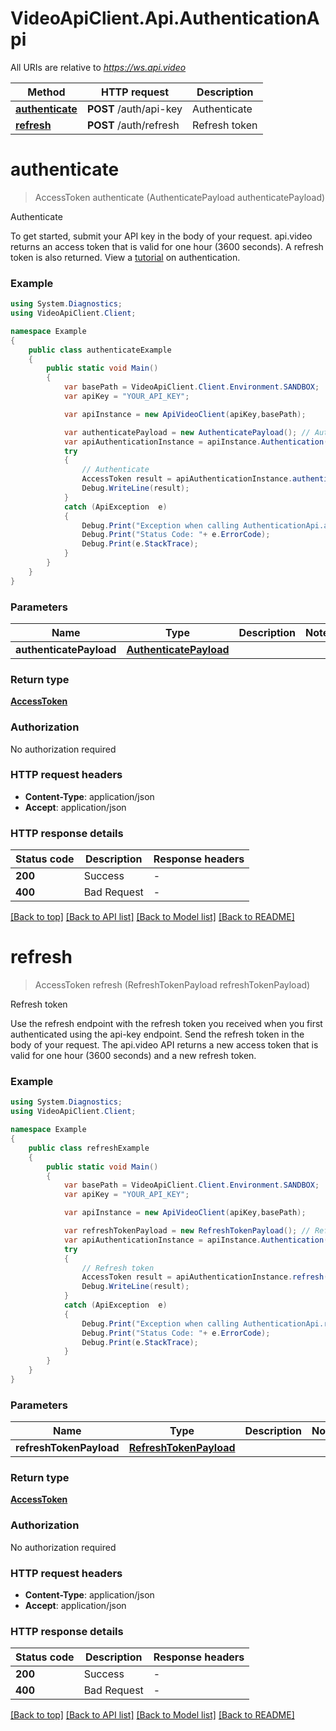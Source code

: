 # VideoApiClient.Api.AuthenticationApi

All URIs are relative to *https://ws.api.video*

Method | HTTP request | Description
------------- | ------------- | -------------
[**authenticate**](AuthenticationApi.md#postauthapikey) | **POST** /auth/api-key | Authenticate
[**refresh**](AuthenticationApi.md#postauthrefresh) | **POST** /auth/refresh | Refresh token


<a name="postauthapikey"></a>
# **authenticate**
> AccessToken authenticate (AuthenticatePayload authenticatePayload)

Authenticate

To get started, submit your API key in the body of your request. api.video returns an access token that is valid for one hour (3600 seconds). A refresh token is also returned. View a [tutorial](https://api.video/blog/tutorials/authentication-tutorial) on authentication.

### Example
```csharp
using System.Diagnostics;
using VideoApiClient.Client;

namespace Example
{
    public class authenticateExample
    {
        public static void Main()
        {
            var basePath = VideoApiClient.Client.Environment.SANDBOX;
            var apiKey = "YOUR_API_KEY";

            var apiInstance = new ApiVideoClient(apiKey,basePath);

            var authenticatePayload = new AuthenticatePayload(); // AuthenticatePayload | 
            var apiAuthenticationInstance = apiInstance.Authentication();
            try
            {
                // Authenticate
                AccessToken result = apiAuthenticationInstance.authenticate(authenticatePayload);
                Debug.WriteLine(result);
            }
            catch (ApiException  e)
            {
                Debug.Print("Exception when calling AuthenticationApi.authenticate: " + e.Message );
                Debug.Print("Status Code: "+ e.ErrorCode);
                Debug.Print(e.StackTrace);
            }
        }
    }
}
```

### Parameters

Name | Type | Description  | Notes
------------- | ------------- | ------------- | -------------
 **authenticatePayload** | [**AuthenticatePayload**](AuthenticatePayload.md)|  | 

### Return type

[**AccessToken**](AccessToken.md)

### Authorization

No authorization required

### HTTP request headers

 - **Content-Type**: application/json
 - **Accept**: application/json


### HTTP response details
| Status code | Description | Response headers |
|-------------|-------------|------------------|
| **200** | Success |  -  |
| **400** | Bad Request |  -  |

[[Back to top]](#) [[Back to API list]](../README.md#documentation-for-api-endpoints) [[Back to Model list]](../README.md#documentation-for-models) [[Back to README]](../README.md)

<a name="postauthrefresh"></a>
# **refresh**
> AccessToken refresh (RefreshTokenPayload refreshTokenPayload)

Refresh token

Use the refresh endpoint with the refresh token you received when you first authenticated using the api-key endpoint. Send the refresh token in the body of your request. The api.video API returns a new access token that is valid for one hour (3600 seconds) and a new refresh token.  

### Example
```csharp
using System.Diagnostics;
using VideoApiClient.Client;

namespace Example
{
    public class refreshExample
    {
        public static void Main()
        {
            var basePath = VideoApiClient.Client.Environment.SANDBOX;
            var apiKey = "YOUR_API_KEY";

            var apiInstance = new ApiVideoClient(apiKey,basePath);

            var refreshTokenPayload = new RefreshTokenPayload(); // RefreshTokenPayload | 
            var apiAuthenticationInstance = apiInstance.Authentication();
            try
            {
                // Refresh token
                AccessToken result = apiAuthenticationInstance.refresh(refreshTokenPayload);
                Debug.WriteLine(result);
            }
            catch (ApiException  e)
            {
                Debug.Print("Exception when calling AuthenticationApi.refresh: " + e.Message );
                Debug.Print("Status Code: "+ e.ErrorCode);
                Debug.Print(e.StackTrace);
            }
        }
    }
}
```

### Parameters

Name | Type | Description  | Notes
------------- | ------------- | ------------- | -------------
 **refreshTokenPayload** | [**RefreshTokenPayload**](RefreshTokenPayload.md)|  | 

### Return type

[**AccessToken**](AccessToken.md)

### Authorization

No authorization required

### HTTP request headers

 - **Content-Type**: application/json
 - **Accept**: application/json


### HTTP response details
| Status code | Description | Response headers |
|-------------|-------------|------------------|
| **200** | Success |  -  |
| **400** | Bad Request |  -  |

[[Back to top]](#) [[Back to API list]](../README.md#documentation-for-api-endpoints) [[Back to Model list]](../README.md#documentation-for-models) [[Back to README]](../README.md)

